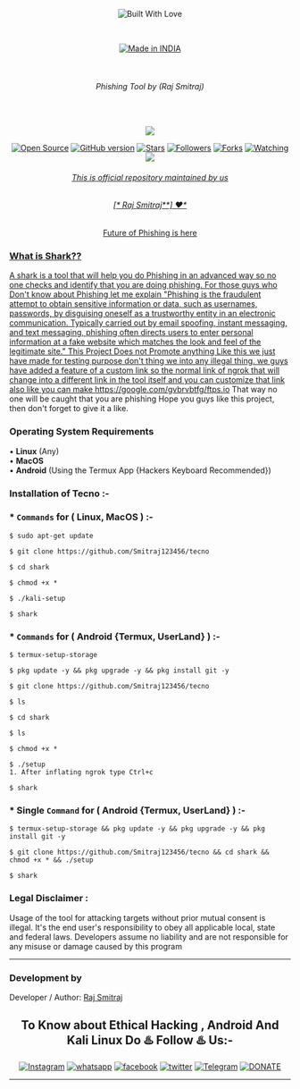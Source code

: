 <p align=center>
  <img title="Built With Love" src="https://forthebadge.com/images/badges/built-with-love.svg"></p>

  <br>

<p align=center>
  <a href="https://www.instagram.com/bhikan_deshmukh"><img title="Made in INDIA" src="https://img.shields.io/badge/MADE%20IN-INDIA-SCRIPT?colorA=%23ff8100&colorB=%23017e40&colorC=%23ff0000&style=for-the-badge"></a>
  </p>

  <br>


###### <p align="center"> Phishing Tool by (Raj Smitraj)  <a href="https://github.com/bhikandeshmukh/Shark-Lite/blob/main/sites.md">
<br>


<p align="center">
  <img src="https://user-images.githubusercontent.com/73018278/123502282-d85f5000-d668-11eb-8ef2-cd437ef5f13e.png">
</p>


<p align=center>
  <a href="https://www.instagram.com/bhikan_deshmukh"><img title="Open Source" src="https://img.shields.io/badge/Open%20Source-%E2%99%A5-red" ></a>
  <a href="https://www.instagram.com/bhikan_deshmukh"><img title="GitHub version" src="https://d25lcipzij17d.cloudfront.net/badge.svg?id=gh&type=6&v=1.0&x2=0" ></a>
  <a href="https://www.instagram.com/bhikan_deshmukh"><img title="Stars" src="https://img.shields.io/github/stars/bhikandeshmukh/shark?style=social" ></a>
  <a href="https://github.com/bhikandeshmukh/followers"><img title="Followers" src="https://img.shields.io/github/followers/bhikandeshmukh?color=blue&style=flat-square"></a>
  <a href="https://github.com/bhikandeshmukh/shark/network/members"><img title="Forks" src="https://img.shields.io/github/forks/bhikandeshmukh/shark?color=red&style=flat-square"></a>
  <a href="https://github.com/bhikandeshmukh/shark/watchers"><img title="Watching" src="https://img.shields.io/github/watchers/bhikandeshmukh/shark?label=Watchers&color=blue&style=flat-square"></a>
<a href="#"><img src="https://badges.pufler.dev/visits/bhikandeshmukh/shark">
</p>


###### <p align="center">*This is official repository maintained by us*
###### <p align="center"> *[** Raj Smitraj**] ❤️*


<p align="center"> Future of Phishing is here


### What is Shark??

A shark is a tool that will help you do Phishing in an advanced way so no one checks and identify that you are doing phishing.
For those guys who Don't know about Phishing let me explain "Phishing is the fraudulent attempt to obtain sensitive information or data, such as usernames, passwords, by disguising oneself as a trustworthy entity in an electronic communication. Typically carried out by email spoofing, instant messaging, and text messaging, phishing often directs users to enter personal information at a fake website which matches the look and feel of the legitimate site."
This Project Does not Promote anything Like this we just have made for testing purpose don't thing we into any illegal thing.
we guys have added a feature of a custom link so the normal link of ngrok that will change into a different link in the tool itself and you can customize that link also like you can make https://google.com/gvbrvbtfg/ftps.io
That way no one will be caught that you are phishing
Hope you guys like this project, then don't forget to give it a like.


### Operating System Requirements
• **Linux** (Any) <br>
• **MacOS** <br>
• **Android** (Using the Termux App {Hackers Keyboard Recommended}) <br>


### Installation of Tecno :-

### * `Commands` for ( Linux, MacOS ) :-
```
$ sudo apt-get update

$ git clone https://github.com/Smitraj123456/tecno

$ cd shark

$ chmod +x *

$ ./kali-setup

$ shark
```

### * `Commands` for ( Android {Termux, UserLand} ) :-
```
$ termux-setup-storage

$ pkg update -y && pkg upgrade -y && pkg install git -y

$ git clone https://github.com/Smitraj123456/tecno

$ ls

$ cd shark

$ ls

$ chmod +x *

$ ./setup
1. After inflating ngrok type Ctrl+c

$ shark
```

### * Single `Command` for ( Android {Termux, UserLand} ) :-
```
$ termux-setup-storage && pkg update -y && pkg upgrade -y && pkg install git -y

$ git clone https://github.com/Smitraj123456/tecno && cd shark && chmod +x * && ./setup

$ shark
```

### Legal Disclaimer :

Usage of the tool for attacking targets without prior mutual consent is illegal. It's the end user's responsibility to obey all applicable local, state and federal laws. Developers assume no liability and are not responsible for any misuse or damage caused by this program

-------------------------------------------------------------------------------------

### Development by

Developer / Author: [Raj Smitraj](https://techsmit12.blogspot.com)

### <h2 align="center">To Know about Ethical Hacking , Android And Kali Linux Do ♨️ Follow ♨️ Us:-</h2>
<p align="center">
<a href=""><img title="Instagram" src="https://img.shields.io/badge/instagram-%23E4405F.svg?&style=for-the-badge&logo=instagram&logoColor=white"></a>
<a href=""><img title="whatsapp" src="https://img.shields.io/badge/WHATSAPP-%2325D366.svg?&style=for-the-badge&logo=whatsapp&logoColor=white"></a>
<a href=""><img title="facebook" src="https://img.shields.io/badge/facebook-%231877F2.svg?&style=for-the-badge&logo=facebook&logoColor=white"></a>
<a href=""><img title="twitter" src="https://img.shields.io/badge/twitter-%231DA1F2.svg?&style=for-the-badge&logo=twitter&logoColor=white"></a>
<a href=""><img title="Telegram" src="https://img.shields.io/badge/Telegram-blue?style=for-the-badge&logo=Telegram"></a>
<a href=""><img title="DONATE" src="https://img.shields.io/badge/DONATE-yellow?style=for-the-badge&logo=google-pay"></a>
</p>

-------------------------------------------------------------------------------------
